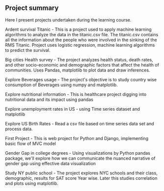 ## Project summary

Here I present projects undertaken during the learning course.

Ardent survival Titanic - This is a project used to apply machine learning algorithms to analyze the data in the titanic.csv file. The titanic.csv contains all the information about the people who were involved in the sinking of the RMS Titanic. Project uses logistic regression, machine learning algorithms to predict the survival.

Big cities Health survey - The project analyzes health status, death rates, and other socio-economic and demographic factors that affect the health of communities. Uses Pandas, matplotlib to plot data and draw inferences.

Explore Beverages usage - The project's objective is to study country wise consumption of Beverages using numpy and matplotlib.

Explore nutritional information - This is healthcare project digging into nutritional data and its impact using pandas

Explore unemployment rates in US - using Time series dataset and matplotlib

Explore US Birth Rates - Read a csv file based on time series data set and process data.

First Project - This is web project for Python and Django, implementing basic flow of MVC model

Gender Gap in college degrees - Using visualizations by Python pandas package, we'll explore how we can communicate the nuanced narrative of gender gap using effective data visualization

Study NY public school - The project explores NYC schools and their class, demographic, results for SAT score Year wise. Later this studies correlation and plots using matplotlib.



